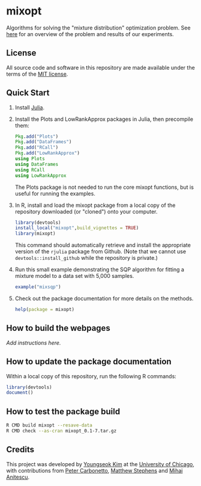 # mixopt

Algorithms for solving the "mixture distribution" optimization
problem. See [here](https://stephenslab.github.io/mixopt) for an
overview of the problem and results of our experiments.

## License

All source code and software in this repository are made available
under the terms of the
[MIT license](https://opensource.org/licenses/mit-license.html).

## Quick Start

1. Install [Julia](http://julialang.org).

2. Install the Plots and LowRankApprox packages in Julia, then
   precompile them:

   ```julia
   Pkg.add("Plots")
   Pkg.add("DataFrames")
   Pkg.add("RCall")
   Pkg.add("LowRankApprox")
   using Plots
   using DataFrames
   using RCall
   using LowRankApprox
   ```

   The Plots package is not needed to run the core mixopt functions,
   but is useful for running the examples.

3. In R, install and load the mixopt package from a local copy of the
   repository downloaded (or "cloned") onto your computer.

   ```R
   library(devtools)
   install_local("mixopt",build_vignettes = TRUE)
   library(mixopt)
   ```

   This command should automatically retrieve and install the
   appropriate version of the `rjulia` package from Github. (Note that
   we cannot use `devtools::install_github` while the repository is
   private.)

4. Run this small example demonstrating the SQP algorithm for fitting
   a mixture model to a data set with 5,000 samples.

   ```R
   example("mixsqp")
   ```

5. Check out the package documentation for more details on the methods.

   ```R
   help(package = mixopt)
   ```

## How to build the webpages

*Add instructions here.*

## How to update the package documentation

Within a local copy of this repository, run the following R commands:

```R
library(devtools)
document()
```

## How to test the package build

```bash
R CMD build mixopt --resave-data
R CMD check --as-cran mixopt_0.1-7.tar.gz
```

## Credits

This project was developed by
[Youngseok Kim](https://github.com/youngseok-kim)
at the [University of Chicago](https://www.uchicago.edu),
with contributions from
[Peter Carbonetto](https://pcarbo.github.io),
[Matthew Stephens](http://stephenslab.uchicago.edu) and
[Mihai Anitescu](http://www.mcs.anl.gov/~anitescu).

